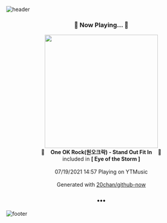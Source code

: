![header](https://capsule-render.vercel.app/api?type=wave&height=170&section=header&text=Hi.%20I'm%20SHIFT&fontColor=090707&fontAlignX=45&fontAlignY=65&fontSize=100)

<h3 align="center">🎵 Now Playing... 🎵</h3>
<p align="center">
  <a href="https://music.youtube.com/watch?v=DowLEpo7A18">
    <img width="300" src="https://lh3.googleusercontent.com/fwxycHt8eVB7mnr-cv_L2aegyfIhtqx706FbbGDRLfw6-VdeRjGSpQipz7pGcI9nRbMJLWNi_YbyuGFIDw">
  </a>
  <br>
  🎵&nbsp&nbsp&nbsp <b>One OK Rock(원오크락) - Stand Out Fit In</b> &nbsp&nbsp&nbsp🎵
  <br>
  included in <b>[ Eye of the Storm ]</b>
  
  <br />
  <br />
  07/19/2021 14:57 Playing on YTMusic
  <br />
  <br />
  Generated with <a href="https://github.com/20chan/github-now">20chan/github-now</a>
</p>

<h3 align="center">•••</h3>

![footer](https://capsule-render.vercel.app/api?type=wave&height=150&section=footer)
